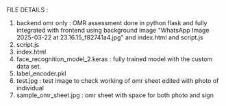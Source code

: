 FILE DETAILS :
1. backend omr only : OMR assessment done in python flask and fully integrated with frontend using background image "WhatsApp Image 2025-03-22 at 23.16.15_f82741a4.jpg" and index.html and script.js
2. script.js
3. index.html
4. face_recognition_model_2.keras : fully trained model with the custom data set.
5. label_encoder.pkl
6. test.jpg : test image to check working of omr sheet edited with photo of individual
7. sample_omr_sheet.jpg : omr sheet with space for both photo and sign

